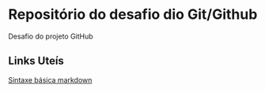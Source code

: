 # Repositório do desafio dio Git/Github
Desafio do projeto GitHub

## Links Uteís 
[Sintaxe básica markdown](https://www.markdownguide.org/getting-started/)

